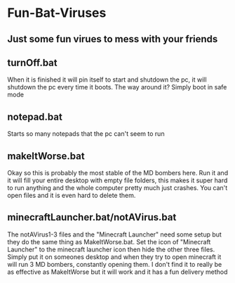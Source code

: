 # Fun-Bat-Viruses
Just some fun virues to mess with your friends
-----------------------------------------

turnOff.bat
-----------------------------------------
When it is finished it will pin itself to start and shutdown the pc, it will shutdown the pc every time it boots. The way around it? Simply boot in safe mode

notepad.bat
-----------------------------------------
Starts so many notepads that the pc can't seem to run

makeItWorse.bat
-----------------------------------------
Okay so this is probably the most stable of the MD bombers here. Run it and it will fill your entire desktop with empty file folders, this makes it super hard to run anything and the whole computer pretty much just crashes. You can't open files and it is even hard to delete them. 

minecraftLauncher.bat/notAVirus.bat
-----------------------------------------
The notAVirus1-3 files and the "Minecraft Launcher" need some setup but they do the same thing as MakeItWorse.bat. Set the icon of "Minecraft Launcher" to the minecraft launcher icon then hide the other three files. Simply put it on someones desktop and when they try to open minecraft it will run 3 MD bombers, constantly opening them. I don't find it to really be as effective as MakeItWorse but it will work and it has a fun delivery method 
